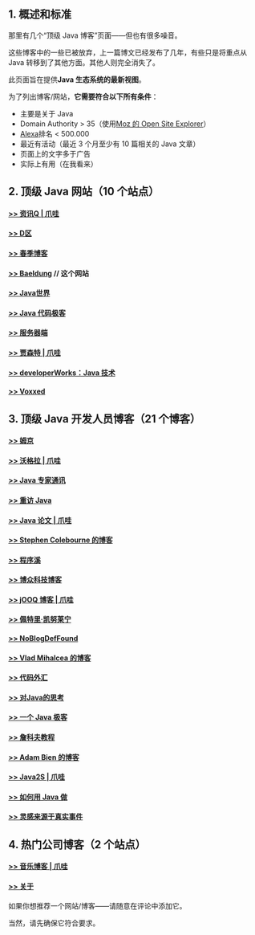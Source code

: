 ## **1. 概述和标准**

那里有几个“顶级 Java 博客”页面——但也有很多噪音。

这些博客中的一些已被放弃，上一篇博文已经发布了几年，有些只是将重点从 Java 转移到了其他方面。其他人则完全消失了。

此页面旨在提供**Java 生态系统的最新视图**。

为了列出博客/网站，**它需要符合以下所有条件**：

-   主要是关于 Java
-   Domain Authority > 35（使用[Moz 的 Open Site Explorer](https://moz.com/link-explorer/)）
-   [Alexa](http://www.alexa.com/)排名 < 500.000
-   最近有活动（最近 3 个月至少有 10 篇相关的 Java 文章）
-   页面上的文字多于广告
-   实际上有用（在我看来）

## **2. 顶级 Java 网站（10 个站点）**

#### **[>> 资讯Q | 爪哇](http://www.infoq.com/java/)**

#### **[>> D区](https://dzone.com/)**

#### **[>> 春季博客](http://spring.io/blog)**

#### **[>> Baeldung](https://www.baeldung.com/) // 这个网站**

#### **[>> Java世界](http://www.javaworld.com/)**

#### **[>> Java 代码极客](http://www.javacodegeeks.com/)**

#### **[>> 服务器端](http://www.theserverside.com/)**

#### **[>> 贾森特 | 爪哇](http://jaxenter.com/news/java)**

#### 

#### **[>> developerWorks：Java 技术](https://developer.ibm.com/languages/java/)**

#### 

#### **[>> Voxxed](http://www.voxxed.com/)**

## **3. 顶级 Java 开发人员博客（21 个博客）**

#### **[>> 姆京](https://mkyong.com/)**

#### **[>> 沃格拉 | 爪哇](http://www.vogella.com/tutorials/java.html)**

#### **[>> Java 专家通讯](http://www.javaspecialists.eu/)**

#### **[>> 重访 Java](https://javarevisited.blogspot.com/)**

#### **[>> Java 论文 | 爪哇](http://javapapers.com/category/java/)**

#### **[>> Stephen Colebourne 的博客](http://blog.joda.org/)**

#### **[>> 程序溪](http://www.programcreek.com/)**

#### **[>> 博众科技博客](http://techblog.bozho.net/)**

#### **[>> jOOQ 博客 | 爪哇](http://blog.jooq.org/category/java/)**

#### **[>> 佩特里·凯努莱宁](http://www.petrikainulainen.net/blog/)**

#### **[>> NoBlogDefFound](http://www.nurkiewicz.com/)**

#### **[>> Vlad Mihalcea 的博客](http://vladmihalcea.com/)**

#### **[>> 代码外汇](http://blog.codefx.org/)**

#### **[>> 对Java的思考](http://www.thoughts-on-java.org/)**

#### **[>> 一个 Java 极客](http://blog.frankel.ch/)**

#### **[>> 詹科夫教程](http://tutorials.jenkov.com/)**

#### **[>> Adam Bien 的博客](http://www.adam-bien.com/roller/abien/)**

#### **[>> Java2S | 爪哇](http://www.java2s.com/Tutorials/Java/)**

#### **[>> 如何用 Java 做](http://howtodoinjava.com/)**

#### **[>> 灵感来源于真实事件](https://marxsoftware.blogspot.com/)**

 

## **4. 热门公司博客（2 个站点）**

#### **[>> 音乐博客 | 爪哇](http://blog.takipi.com/category/code/java/)**

#### **[>> 关于](http://in.relation.to/)**

 

如果你想推荐一个网站/博客——请随意在评论中添加它。

当然，请先确保它符合要求。